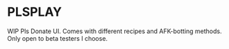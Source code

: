 # PLSPLAY
WIP Pls Donate UI. Comes with different recipes and AFK-botting methods. Only open to beta testers I choose.
